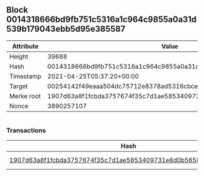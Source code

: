 ## Block 0014318666bd9fb751c5316a1c964c9855a0a31d539b179043ebb5d95e385587

Attribute | Value
--- | ---
Height | 39688
Hash | 0014318666bd9fb751c5316a1c964c9855a0a31d539b179043ebb5d95e385587
Timestamp | 2021-04-25T05:37:20+00:00
Target | 00254142f49eaaa504dc75712e8378ad5316cbcead634704b3734b6271167cc4
Merke root | 1907d63a8f1fcbda3757674f35c7d1ae5853409731e8d0b565828dee0abf63e2
Nonce | 3890257107

```

```

### Transactions

Hash | Amount
--- | ---
[1907d63a8f1fcbda3757674f35c7d1ae5853409731e8d0b565828dee0abf63e2](1907d63a8f1fcbda3757674f35c7d1ae5853409731e8d0b565828dee0abf63e2.md) | 10.00000000 SKEPTI 
